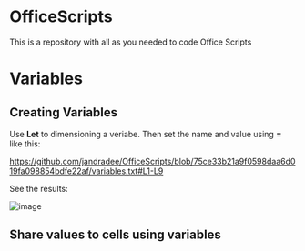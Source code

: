 # OfficeScripts
This is a repository with all as you needed to code Office Scripts

# Variables

## Creating Variables
Use **Let** to dimensioning a veriabe. Then set the name and value using **=** like this:

https://github.com/jandradee/OfficeScripts/blob/75ce33b21a9f0598daa6d019fa098854bdfe22af/variables.txt#L1-L9

See the results:

![image](https://github.com/jandradee/OfficeScripts/assets/78384813/d15367a5-d732-41b0-948b-4d61149a02ae)

## Share values to cells using variables




